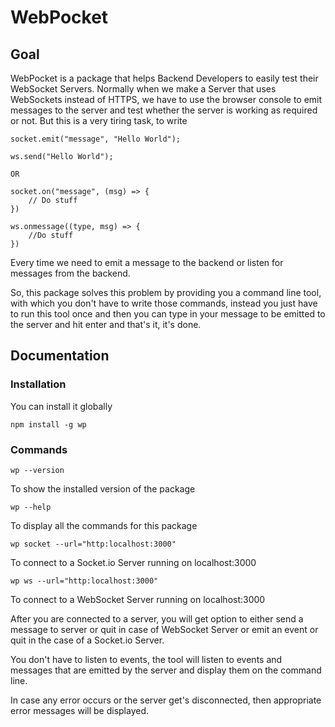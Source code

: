 # WebPocket

## Goal

WebPocket is a package that helps Backend Developers to easily test their WebSocket Servers. Normally when we make a Server that uses WebSockets instead of HTTPS, we have to use the browser console to emit messages to the server and test whether the server is working as required or not. But this is a very tiring task, to write 

```
socket.emit("message", "Hello World");

ws.send("Hello World");

OR

socket.on("message", (msg) => {
    // Do stuff
}) 

ws.onmessage((type, msg) => {
    //Do stuff
})
```

Every time we need to emit a message to the backend or listen for messages from the backend.

So, this package solves this problem by providing you a command line tool, with which you don't have to write those commands, instead you just have to run this tool once and then you can type in your message to be emitted to the server and hit enter and that's it, it's done.

## Documentation

### Installation


You can install it globally

```
npm install -g wp
```

### Commands

```
wp --version
```

To show the installed version of the package

```
wp --help
```

To display all the commands for this package

```
wp socket --url="http:localhost:3000"
```

To connect to a Socket.io Server running on localhost:3000

```
wp ws --url="http:localhost:3000"
```

To connect to a WebSocket Server running on localhost:3000


After you are connected to a server, you will get option to either send a message to server or quit in case of WebSocket Server or emit an event or quit in the case of a Socket.io Server.

You don't have to listen to events, the tool will listen to events and messages that are emitted by the server and display them on the command line.

In case any error occurs or the server get's disconnected, then appropriate error messages will be displayed.
